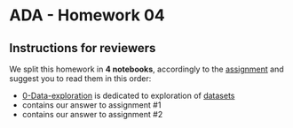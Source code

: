 # ADA - Homework 04

## Instructions for reviewers 

We split this homework in **4 notebooks**, accordingly to the [assignment](https://github.com/ggrrll/tatoule/blob/master/05%20-%20Taming%20Text/assignment.md) and suggest you to read them in this order:
* [0-Data-exploration](https://github.com/ggrrll/tatoule/blob/master/05%20-%20Taming%20Text/0-Data-exploration.ipynb)
is dedicated to exploration of [datasets](https://github.com/ggrrll/tatoule/tree/master/05%20-%20Taming%20Text/hillary-clinton-emails)
* []() contains our answer to assignment #1
* []() contains our answer to assignment #2
